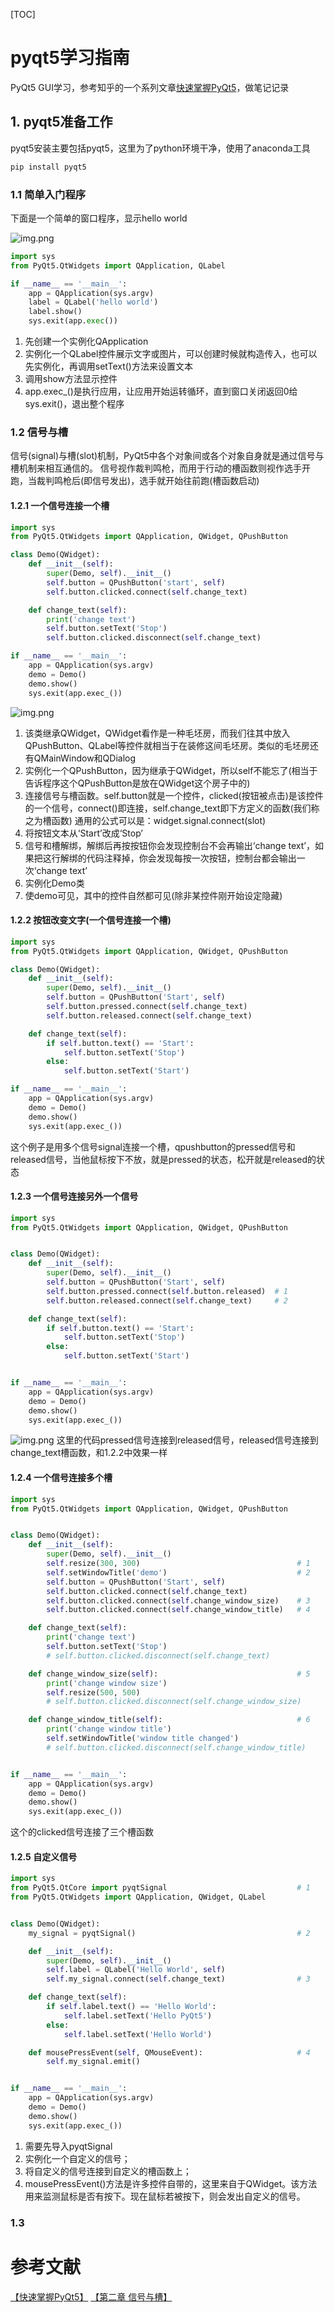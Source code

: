 [TOC]
# pyqt5学习指南
PyQt5 GUI学习，参考知乎的一个系列文章[快速掌握PyQt5](https://zhuanlan.zhihu.com/p/75673557)，做笔记记录
## 1. pyqt5准备工作
pyqt5安装主要包括pyqt5，这里为了python环境干净，使用了anaconda工具
```python
pip install pyqt5
```
### 1.1 简单入门程序
下面是一个简单的窗口程序，显示hello world

![img.png](\imgs\img_1.png)
```python
import sys
from PyQt5.QtWidgets import QApplication, QLabel

if __name__ == '__main__':
    app = QApplication(sys.argv)
    label = QLabel('hello world')
    label.show()
    sys.exit(app.exec())
```
1. 先创建一个实例化QApplication
2. 实例化一个QLabel控件展示文字或图片，可以创建时候就构造传入，也可以先实例化，再调用setText()方法来设置文本
3. 调用show方法显示控件
4. app.exec_()是执行应用，让应用开始运转循环，直到窗口关闭返回0给sys.exit()，退出整个程序
### 1.2 信号与槽
信号(signal)与槽(slot)机制，PyQt5中各个对象间或各个对象自身就是通过信号与槽机制来相互通信的。
信号视作裁判鸣枪，而用于行动的槽函数则视作选手开跑，当裁判鸣枪后(即信号发出)，选手就开始往前跑(槽函数启动)
#### 1.2.1 一个信号连接一个槽
```python
import sys
from PyQt5.QtWidgets import QApplication, QWidget, QPushButton

class Demo(QWidget):
    def __init__(self):
        super(Demo, self).__init__()
        self.button = QPushButton('start', self)
        self.button.clicked.connect(self.change_text)

    def change_text(self):
        print('change text')
        self.button.setText('Stop')
        self.button.clicked.disconnect(self.change_text)

if __name__ == '__main__':
    app = QApplication(sys.argv)
    demo = Demo()
    demo.show()
    sys.exit(app.exec_())
```
![img.png](\imgs\img_2.png)
1. 该类继承QWidget，QWidget看作是一种毛坯房，而我们往其中放入QPushButton、QLabel等控件就相当于在装修这间毛坯房。类似的毛坯房还有QMainWindow和QDialog
2. 实例化一个QPushButton，因为继承于QWidget，所以self不能忘了(相当于告诉程序这个QPushButton是放在QWidget这个房子中的)
3. 连接信号与槽函数。self.button就是一个控件，clicked(按钮被点击)是该控件的一个信号，connect()即连接，self.change_text即下方定义的函数(我们称之为槽函数) 
   通用的公式可以是：widget.signal.connect(slot)
4. 将按钮文本从‘Start’改成‘Stop’
5. 信号和槽解绑，解绑后再按按钮你会发现控制台不会再输出‘change text’，如果把这行解绑的代码注释掉，你会发现每按一次按钮，控制台都会输出一次‘change text’
6. 实例化Demo类
7. 使demo可见，其中的控件自然都可见(除非某控件刚开始设定隐藏)

#### 1.2.2 按钮改变文字(一个信号连接一个槽)
```python
import sys
from PyQt5.QtWidgets import QApplication, QWidget, QPushButton

class Demo(QWidget):
    def __init__(self):
        super(Demo, self).__init__()
        self.button = QPushButton('Start', self)
        self.button.pressed.connect(self.change_text)
        self.button.released.connect(self.change_text)

    def change_text(self):
        if self.button.text() == 'Start':
            self.button.setText('Stop')
        else:
            self.button.setText('Start')

if __name__ == '__main__':
    app = QApplication(sys.argv)
    demo = Demo()
    demo.show()
    sys.exit(app.exec_())

```
这个例子是用多个信号signal连接一个槽，qpushbutton的pressed信号和released信号，当他鼠标按下不放，就是pressed的状态，松开就是released的状态
#### 1.2.3 一个信号连接另外一个信号
```python
import sys
from PyQt5.QtWidgets import QApplication, QWidget, QPushButton


class Demo(QWidget):
    def __init__(self):
        super(Demo, self).__init__()
        self.button = QPushButton('Start', self)
        self.button.pressed.connect(self.button.released)  # 1
        self.button.released.connect(self.change_text)     # 2

    def change_text(self):
        if self.button.text() == 'Start':
            self.button.setText('Stop')
        else:
            self.button.setText('Start')


if __name__ == '__main__':
    app = QApplication(sys.argv)
    demo = Demo()
    demo.show()
    sys.exit(app.exec_())
```
![img.png](\imgs\img_3.png)
这里的代码pressed信号连接到released信号，released信号连接到change_text槽函数，和1.2.2中效果一样

#### 1.2.4 一个信号连接多个槽
```python
import sys
from PyQt5.QtWidgets import QApplication, QWidget, QPushButton


class Demo(QWidget):
    def __init__(self):
        super(Demo, self).__init__()
        self.resize(300, 300)                                   # 1
        self.setWindowTitle('demo')                             # 2
        self.button = QPushButton('Start', self)
        self.button.clicked.connect(self.change_text)
        self.button.clicked.connect(self.change_window_size)    # 3
        self.button.clicked.connect(self.change_window_title)   # 4

    def change_text(self):
        print('change text')
        self.button.setText('Stop')
        # self.button.clicked.disconnect(self.change_text)

    def change_window_size(self):                               # 5
        print('change window size')
        self.resize(500, 500)
        # self.button.clicked.disconnect(self.change_window_size)

    def change_window_title(self):                              # 6
        print('change window title')
        self.setWindowTitle('window title changed')
        # self.button.clicked.disconnect(self.change_window_title)


if __name__ == '__main__':
    app = QApplication(sys.argv)
    demo = Demo()
    demo.show()
    sys.exit(app.exec_())
```
这个的clicked信号连接了三个槽函数
#### 1.2.5 自定义信号
```python
import sys
from PyQt5.QtCore import pyqtSignal                             # 1
from PyQt5.QtWidgets import QApplication, QWidget, QLabel


class Demo(QWidget):
    my_signal = pyqtSignal()                                    # 2

    def __init__(self):
        super(Demo, self).__init__()
        self.label = QLabel('Hello World', self)
        self.my_signal.connect(self.change_text)                # 3

    def change_text(self):
        if self.label.text() == 'Hello World':
            self.label.setText('Hello PyQt5')
        else:
            self.label.setText('Hello World')

    def mousePressEvent(self, QMouseEvent):                     # 4
        self.my_signal.emit()                                   


if __name__ == '__main__':
    app = QApplication(sys.argv)
    demo = Demo()
    demo.show()
    sys.exit(app.exec_())
```
1. 需要先导入pyqtSignal
2. 实例化一个自定义的信号；
3. 将自定义的信号连接到自定义的槽函数上；
4. mousePressEvent()方法是许多控件自带的，这里来自于QWidget。该方法用来监测鼠标是否有按下。现在鼠标若被按下，则会发出自定义的信号。

### 1.3 
# 参考文献
[【快速掌握PyQt5】](https://zhuanlan.zhihu.com/p/75673557)
[【第二章 信号与槽】](https://zhuanlan.zhihu.com/p/75520089)